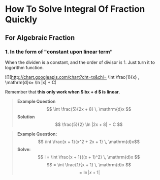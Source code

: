 

How To Solve Integral Of Fraction Quickly
=========================================================== 

For Algebraic Fraction 
-----------------------------------------------------------

### 1. In the form of "constant upon linear term"

When the dividen is a constant, and the order of divisor is 1. Just turn it to logorithm function.

![](http://chart.googleapis.com/chart?cht=tx&chl= \int \frac{1}{x} \, \mathrm{d}x= \ln |x| + C)

Remember that **this only work when $ bx + d $ is linear**.

> **Example Question**
> $$ \int \frac{5}{2x + 8} \, \mathrm{d}x $$
> **Solution**
> $$ \frac{5}{2} \ln |2x + 8| + C $$


> **Example Question:**  
> $$ \int \frac{x + 1}{x^2 + 2x + 1} \, \mathrm{d}x$$
> **Solve:**
> $$ I = \int \frac{x + 1}{(x + 1)^2} \, \mathrm{d}x $$
> $$ = \int \frac{1}{x + 1} \, \mathrm{d}x $$ 
> $$ = \ln |x + 1| $$
